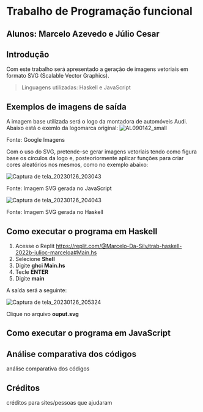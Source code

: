 # Trabalho de Programação funcional
## Alunos: Marcelo Azevedo e Júlio Cesar

## Introdução
Com este trabalho será apresentado a geração de imagens vetoriais em formato SVG (Scalable Vector Graphics). 
> Linguagens utilizadas: Haskell e JavaScript

## Exemplos de imagens de saída
A imagem base utilizada será o logo da montadora de automóveis Audi. Abaixo está o exemlo da logomarca original: 
![AL090142_small](https://user-images.githubusercontent.com/42869269/214034282-010f4cb2-e459-4bf8-a277-00738618cf5f.jpg)

Fonte: Google Imagens

Com o uso do SVG, pretende-se gerar imagens vetoriais tendo como figura base os círculos da logo e, posteoriormente aplicar funções para criar cores aleatórios nos mesmos, como no exemplo abaixo:

![Captura de tela_20230126_203043](https://user-images.githubusercontent.com/42869269/214973790-d073886c-00db-4bca-89a0-175c6e5bbbea.png)



Fonte: Imagem SVG gerada no JavaScript


![Captura de tela_20230126_204043](https://user-images.githubusercontent.com/42869269/214974922-91892ddf-a440-4b29-b981-dcace8d10f59.png)


Fonte: Imagem SVG gerada no Haskell


## Como executar o programa em Haskell
1. Acesse o Replit 
    https://replit.com/@Marcelo-Da-Silv/trab-haskell-2022b-julioc-marceloa#Main.hs
2. Selecione **Shell**
3. Digite **ghci Main.hs**
4. Tecle **ENTER**
5. Digite **main**

A saída será a seguinte:

![Captura de tela_20230126_205324](https://user-images.githubusercontent.com/42869269/214976415-5af26043-3426-4a2e-867f-e9c3fd4cc288.png)

Clique no arquivo **ouput.svg**

## Como executar o programa em JavaScript

## Análise comparativa dos códigos
análise comparativa dos códigos

## Créditos 
créditos para sites/pessoas que ajudaram
